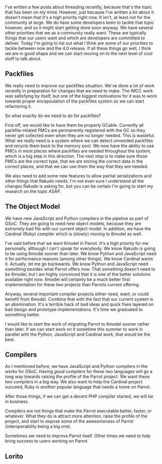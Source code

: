 I've written a few posts about threading recently, because that's the topic
that has been on my mind. However, just because I've written a lot about it
doesn't mean that it's a high priority right now. It isn't, at least not for
the community at large. We do have some developers keen to tackle that topic
however, and so it might start getting done soon anyway. We have several
other priorities that we as a community really want. These are typically
things that our users want and which are developers are committed to deliver.
Today I'm going to list out what I think are some of our priorities to tackle
between now and the 4.0 release. If all these things go well, I think we are
in good shape and we can start moving on to the next level of cool stuff to
talk about.

## Packfiles

We really need to improve our packfiles situation. We've done a lot of work
recently in preparation for changes that we need to make. The IMCC work was
satisfying by itself, but one of the biggest motivations for it was to work
towards proper encapsulation of the packfiles system so we can start
refactoring it.

So what exactly do we need to do for packfiles?

First off, we would like to have them be properly GCable. Currently all
packfile-related PMCs are permanently registered with the GC so they never
get collected even when they are no longer needed. This is wasteful. What
we really need is a system where we can detect unneeded packfiles and recycle
them back to the memory pool. We now have the ability to use PMCs in most
places where packfiles are needed throughout the system, which is a big step
in this direction. The next step is to make sure those PMCs are the correct
type, that we are storing the correct data in the correct places, and that we
can use them the way that they are needed.

We also need to add some new features to allow partial serializations and
other things that Rakudo needs. I'm not even sure I understand all the changes
Rakudo is asking for, but you can be certain I'm going to start my research
on the topic ASAP.

## The Object Model

We have new JavaScript and Python compilers in the pipeline as part of GSoC.
They are going to need new object models, because they are extremely bad fits
with our current object model. In addition, we have the Cardinal (Ruby)
compiler which is (slowly) moving to 6model as well.

I've said before that we want 6model in Parrot. It's a high priority for me
personally, although I can't speak for everybody. We know Rakudo is going to
be using 6model sooner than later. We know Python and JavaScript need it for
performance reasons (among other things). We know Cardinal wants it. Actually,
let me go backwards. We know Python and JavaScript need *something* besides
what Parrot offers now. That something doesn't need to be 6model, but I am
highly convinced that it is one of the better solutions available right now.
6model will certainly be a much better first implementation for these two
projects than Parrots current offering.

Anyway, several important compiler projects either need, want, or could
benefit from 6model. Combine that with the fact that our current system is
an abomination. It's a terrible hack of bad ideas and quick fixes layered on
bad design and prototype implementations. It's time we graduated to something
better.

I would like to start the work of migrating Parrot to 6model sooner rather
than later. If we can start work on it sometime this summer to work in
parallel with the Python, JavaScript and Cardinal work, that would be the
best.

## Compilers

As I mentioned before, we have JavaScript and Python compilers in the works
for GSoC. Having *good* compilers for these two languages will go a long way
towards raising the profile of the Parrot project. We want these two compilers
in a big way. We also want to help the Cardinal project succeed, Ruby is
another popular language that needs a home on Parrot.

After those things, if we can get a decent PHP compiler started, we will be
in business.

Compilers are not things that make the Parrot executable better, faster, or
whatever. What they do is attract more attention, raise the profile of the
project, and start to expose some of the awesomeness of Parrot
(interoperability being a big one).

Sometimes we need to improve Parrot itself. Other times we need to help bring
success to users working on Parrot.

## Lorito
